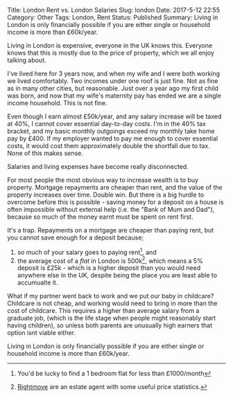 Title: London Rent vs. London Salaries
Slug: london
Date: 2017-5-12 22:55
Category: Other
Tags: London, Rent
Status: Published
Summary: Living in London is only financially possible if you are either single or household income is more than £60k/year.

Living in London is expensive, everyone in the UK knows this. Everyone knows that this is mostly due to the price of property, which we all enjoy talking about.

I've lived here for 3 years now, and when my wife and I were both working we lived comfortably. Two incomes under one roof is just fine. Not as fine as in many other cities, but reasonable. Just over a year ago my first child was born, and now that my wife's maternity pay has ended we are a single income household. This is not fine. 

Even though I earn almost £50k/year, and any salary increase will be taxed at 40%, I cannot cover essential day-to-day costs. I'm in the 40% tax bracket, and my basic monthly outgoings exceed my monthly take home pay by £400. If my employer wanted to pay me enough to cover essential costs, it would cost them approximately double the shortfall due to tax. None of this makes sense.

Salaries and living expenses have become really disconnected. 

For most people the most obvious way to increase wealth is to buy property. Mortgage repayments are cheaper than rent, and the value of the property increases over time. Double win. But there is a big hurdle to overcome before this is possible - saving money for a deposit on a house is often impossible without external help (i.e. the "Bank of Mum and Dad"), because so much of the money earnt must be spent on rent first. 

It's a trap. Repayments on a mortgage are cheaper than paying rent, but you cannot save enough for a deposit because;

1. so much of your salary goes to paying rent[^1], and
2. the average cost of a *flat* in London is 500k[^2], which means a 5% deposit is £25k - which is a higher deposit than you would need anywhere else in the UK, despite being the place you are least able to accumualte it. 


What if my partner went back to work and we put our baby in childcare? Childcare is not cheap, and working would need to bring in more than the cost of childcare. This requires a higher than average salary from a graduate job, (which is the life stage when people might reasonably start having children), so unless both parents are unusually high earners that option isnt viable either.

Living in London is only financially possible if you are either single or household income is more than £60k/year.

[^1]: You'd be lucky to find a 1 bedroom flat for less than £1000/month
[^2]: [Rightmove](http://www.rightmove.co.uk/house-prices/London.html) are an estate agent with some useful price statistics.